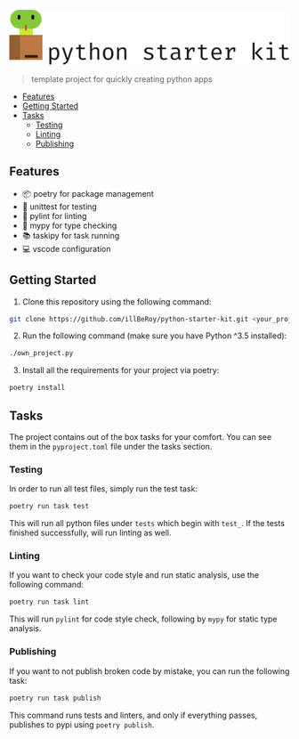 ![python starter kit](./logo.svg)
> template project for quickly creating python apps

- [Features](#includes)
- [Getting Started](#getting-started)
- [Tasks](#tasks)
  * [Testing](#testing)
  * [Linting](#linting)
  * [Publishing](#publishing)

## Features
* 📦 poetry for package management
* 🔬 unittest for testing
* 🦋 pylint for linting
* 📐 mypy for type checking
* 📚 taskipy for task running
* 💻 vscode configuration

## Getting Started
1. Clone this repository using the following command:
```bash
git clone https://github.com/illBeRoy/python-starter-kit.git <your_project_name>
```

2. Run the following command (make sure you have Python ^3.5 installed):
```bash
./own_project.py
```

3. Install all the requirements for your project via poetry:
```bash
poetry install
```

## Tasks
The project contains out of the box tasks for your comfort. You can see them in the `pyproject.toml` file under the tasks section.

### Testing
In order to run all test files, simply run the test task:
```bash
poetry run task test
```
This will run all python files under `tests` which begin with `test_`. If the tests finished successfully, will run linting as well.

### Linting
If you want to check your code style and run static analysis, use the following command:
```bash
poetry run task lint
```

This will run `pylint` for code style check, following by `mypy` for static type analysis.

### Publishing
If you want to not publish broken code by mistake, you can run the following task:
```bash
poetry run task publish
```

This command runs tests and linters, and only if everything passes, publishes to pypi using `poetry publish`.
